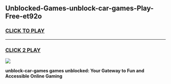 
## Unblocked-Games-unblock-car-games-Play-Free-et92o
<h3>
<a href="https://premium76.site?title=unblock-car-games&ref=20A">CLICK TO PLAY</a></h3>
<hr>

<h3>
<a href="https://premium76.site?title=unblock-car-games&ref=20A">CLICK 2 PLAY</a>
  
</h3>

<a href="https://premium76.site?title=unblock-car-games&ref=20A"><img src="https://clearcache.store/games.png"></a>


**unblock-car-games games unblocked: Your Gateway to Fun and Accessible Online Gaming**
